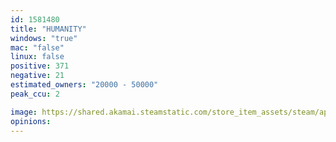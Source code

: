 ```yaml
---
id: 1581480
title: "HUMANITY"
windows: "true"
mac: "false"
linux: false
positive: 371
negative: 21
estimated_owners: "20000 - 50000"
peak_ccu: 2

image: https://shared.akamai.steamstatic.com/store_item_assets/steam/apps/1581480/header.jpg?t=1724972507
opinions:
---
```

